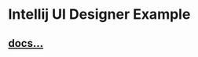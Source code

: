 # Intellij UI Designer Example
## [docs...](https://www.jetbrains.com/help/idea/gui-designer-basics.html)
